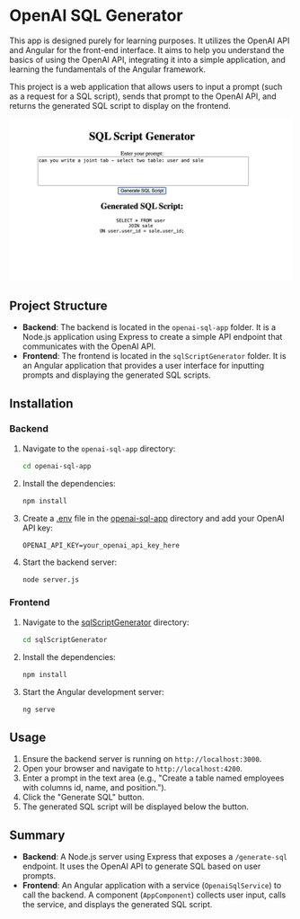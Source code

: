 # OpenAI SQL Generator

This app is designed purely for learning purposes. It utilizes the OpenAI API and Angular for the front-end interface. It aims to help you understand the basics of using the OpenAI API, integrating it into a simple application, and learning the fundamentals of the Angular framework. 

This project is a web application that allows users to input a prompt (such as a request for a SQL script), sends that prompt to the OpenAI API, and returns the generated SQL script to display on the frontend.


![preview](./asset/preview.jpeg)

## Project Structure

- **Backend**: The backend is located in the `openai-sql-app` folder. It is a Node.js application using Express to create a simple API endpoint that communicates with the OpenAI API.
- **Frontend**: The frontend is located in the `sqlScriptGenerator` folder. It is an Angular application that provides a user interface for inputting prompts and displaying the generated SQL scripts.

## Installation

### Backend

1. Navigate to the `openai-sql-app` directory:
    ```sh
    cd openai-sql-app
    ```

2. Install the dependencies:
    ```sh
    npm install
    ```

3. Create a [.env](http://_vscodecontentref_/1) file in the [openai-sql-app](http://_vscodecontentref_/2) directory and add your OpenAI API key:
    ```properties
    OPENAI_API_KEY=your_openai_api_key_here
    ```

4. Start the backend server:
    ```sh
    node server.js
    ```

### Frontend

1. Navigate to the [sqlScriptGenerator](http://_vscodecontentref_/3) directory:
    ```sh
    cd sqlScriptGenerator
    ```

2. Install the dependencies:
    ```sh
    npm install
    ```

3. Start the Angular development server:
    ```sh
    ng serve
    ```

## Usage

1. Ensure the backend server is running on `http://localhost:3000`.
2. Open your browser and navigate to `http://localhost:4200`.
3. Enter a prompt in the text area (e.g., "Create a table named employees with columns id, name, and position.").
4. Click the "Generate SQL" button.
5. The generated SQL script will be displayed below the button.

## Summary

- **Backend**: A Node.js server using Express that exposes a `/generate-sql` endpoint. It uses the OpenAI API to generate SQL based on user prompts.
- **Frontend**: An Angular application with a service (`OpenaiSqlService`) to call the backend. A component (`AppComponent`) collects user input, calls the service, and displays the generated SQL script.